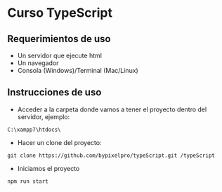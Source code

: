 # Curso TypeScript

## Requerimientos de uso
- Un servidor que ejecute html
- Un navegador
- Consola (Windows)/Terminal (Mac/Linux)
## Instrucciones de uso
- Acceder a la carpeta donde vamos a tener el proyecto dentro del servidor, ejemplo:
```
C:\xampp7\htdocs\
```
- Hacer un clone del proyecto:
```
git clone https://github.com/bypixelpro/typeScript.git /typeScript
```
- Iniciamos el proyecto
```
npm run start
```
